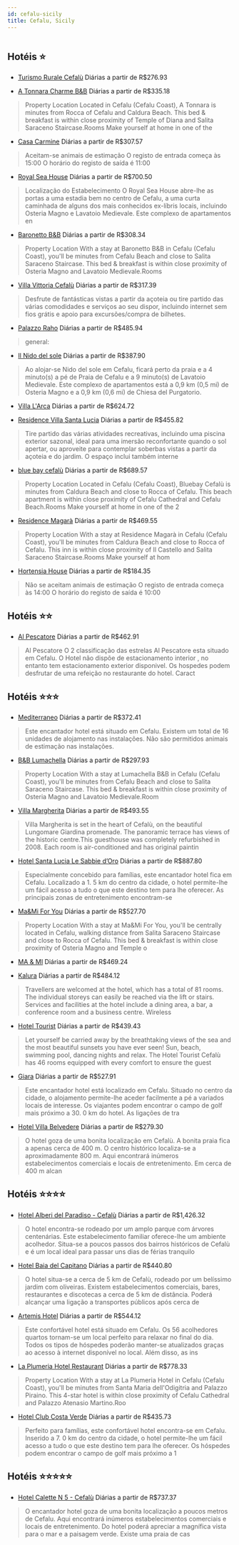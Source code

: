 ```yaml
---
id: cefalu-sicily
title: Cefalu, Sicily
---
```


<center><img src="http://photos.hotelbeds.com/giata/04/046022/046022a_hb_a_001.jpg" alt="" /></center>


## Hotéis ⭐️

-    [Turismo Rurale Cefalù](https://www.hurb.com/aud/https://www.hurb.com/hoteis/cefalu/turismo-rurale-cefalu-JNP-JP801488?cmp=18055) Diárias a partir de R$276.93
   > 
-    [A Tonnara Charme B&B](https://www.hurb.com/aud/https://www.hurb.com/hoteis/cefalu/a-tonnara-charme-b-b-JNP-JP823405?cmp=18055) Diárias a partir de R$335.18
   > Property Location Located in Cefalu (Cefalu Coast), A Tonnara is minutes from Rocca of Cefalu and Caldura Beach.  This bed &amp; breakfast is within close proximity of Temple of Diana and Salita Saraceno Staircase.Rooms Make yourself at home in one of the
-    [Casa Carmine](https://www.hurb.com/aud/https://www.hurb.com/hoteis/cefalu/casa-carmine-JNP-JP01558R?cmp=18055) Diárias a partir de R$307.57
   > Aceitam-se animais de estimação    O registo de entrada começa às 15:00  O horário do registo de saída é 11:00
-    [Royal Sea House](https://www.hurb.com/aud/https://www.hurb.com/hoteis/cefalu/royal-sea-house-JNP-JP02127Q?cmp=18055) Diárias a partir de R$700.50
   > Localização do Estabelecimento O Royal Sea House abre-lhe as portas a uma estadia bem no centro de Cefalu, a uma curta caminhada de alguns dos mais conhecidos ex-líbris locais, incluindo Osteria Magno e Lavatoio Medievale. Este complexo de apartamentos en
-    [Baronetto B&B](https://www.hurb.com/aud/https://www.hurb.com/hoteis/cefalu/baronetto-b-b-JNP-JP853703?cmp=18055) Diárias a partir de R$308.34
   > Property Location With a stay at Baronetto B&amp;B in Cefalu (Cefalu Coast), you&apos;ll be minutes from Cefalu Beach and close to Salita Saraceno Staircase.  This bed &amp; breakfast is within close proximity of Osteria Magno and Lavatoio Medievale.Rooms
-    [Villa Vittoria Cefalù](https://www.hurb.com/aud/https://www.hurb.com/hoteis/cefalu/villa-vittoria-cefalu-JNP-JP02133H?cmp=18055) Diárias a partir de R$317.39
   > Desfrute de fantásticas vistas a partir da açoteia ou tire partido das várias comodidades e serviços ao seu dispor, incluindo internet sem fios grátis e apoio para excursões/compra de bilhetes.
-    [Palazzo Raho](https://www.hurb.com/aud/https://www.hurb.com/hoteis/cefalu/palazzo-raho-JNP-JP987602?cmp=18055) Diárias a partir de R$485.94
   > general: 
-    [Il Nido del sole](https://www.hurb.com/aud/https://www.hurb.com/hoteis/cefalu/il-nido-del-sole-JNP-JP00923Y?cmp=18055) Diárias a partir de R$387.90
   > Ao alojar-se Nido del sole em Cefalu, ficará perto da praia e a 4 minuto(s) a pé de Praia de Cefalu e a 9 minuto(s) de Lavatoio Medievale.  Este complexo de apartamentos está a 0,9 km (0,5 mi) de Osteria Magno e a 0,9 km (0,6 mi) de Chiesa del Purgatorio.
-    [Villa L'Arca](https://www.hurb.com/aud/https://www.hurb.com/hoteis/cefalu/villa-l-arca-JNP-JP194424?cmp=18055) Diárias a partir de R$624.72
   > 
-    [Residence Villa Santa Lucia](https://www.hurb.com/aud/https://www.hurb.com/hoteis/cefalu/residence-villa-santa-lucia-JNP-JP962801?cmp=18055) Diárias a partir de R$455.82
   > Tire partido das várias atividades recreativas, incluindo uma piscina exterior sazonal, ideal para uma imersão reconfortante quando o sol apertar, ou aproveite para contemplar soberbas vistas a partir da açoteia e do jardim. O espaço inclui também interne
-    [blue bay cefalù](https://www.hurb.com/aud/https://www.hurb.com/hoteis/cefalu/blue-bay-cefalu-JNP-JP142274?cmp=18055) Diárias a partir de R$689.57
   > Property Location Located in Cefalu (Cefalu Coast), Bluebay Cefalù is minutes from Caldura Beach and close to Rocca of Cefalu.  This beach apartment is within close proximity of Cefalu Cathedral and Cefalu Beach.Rooms Make yourself at home in one of the 2
-    [Residence Magarà](https://www.hurb.com/aud/https://www.hurb.com/hoteis/cefalu/residence-magara-JNP-JP453675?cmp=18055) Diárias a partir de R$469.55
   > Property Location With a stay at Residence Magarà in Cefalu (Cefalu Coast), you&apos;ll be minutes from Caldura Beach and close to Rocca of Cefalu.  This inn is within close proximity of Il Castello and Salita Saraceno Staircase.Rooms Make yourself at hom
-    [Hortensia House](https://www.hurb.com/aud/https://www.hurb.com/hoteis/cefalu/hortensia-house-JNP-JP01306N?cmp=18055) Diárias a partir de R$184.35
   > Não se aceitam animais de estimação  O registo de entrada começa às 14:00  O horário do registo de saída é 10:00

## Hotéis ⭐️⭐️

-    [Al Pescatore](https://www.hurb.com/aud/https://www.hurb.com/hoteis/cefalu/al-pescatore-JNP-JP160208?cmp=18055) Diárias a partir de R$462.91
   > Al Pescatore O 2 classificação das estrelas Al Pescatore esta situado em Cefalu. O Hotel não dispõe de estacionamento interior , no entanto tem estacionamento exterior disponivel. Os hospedes podem desfrutar de uma refeição no restaurante do hotel. Caract

## Hotéis ⭐️⭐️⭐️

-    [Mediterraneo](https://www.hurb.com/aud/https://www.hurb.com/hoteis/cefalu/mediterraneo-JNP-JP712843?cmp=18055) Diárias a partir de R$372.41
   > Este encantador hotel está situado em Cefalu. Existem um total de 16 unidades de alojamento nas instalações. Não são permitidos animais de estimação nas instalações. 
-    [B&B Lumachella](https://www.hurb.com/aud/https://www.hurb.com/hoteis/cefalu/b-b-lumachella-JNP-JP757437?cmp=18055) Diárias a partir de R$297.93
   > Property Location With a stay at Lumachella B&amp;B in Cefalu (Cefalu Coast), you&apos;ll be minutes from Cefalu Beach and close to Salita Saraceno Staircase.  This bed &amp; breakfast is within close proximity of Osteria Magno and Lavatoio Medievale.Room
-    [Villa Margherita](https://www.hurb.com/aud/https://www.hurb.com/hoteis/cefalu/villa-margherita-JNP-JP595414?cmp=18055) Diárias a partir de R$493.55
   > Villa Margherita is set in the heart of Cefalù, on the beautiful Lungomare Giardina promenade. The panoramic terrace has views of the historic centre.This guesthouse was completely refurbished in 2008. Each room is air-conditioned and has original paintin
-    [Hotel Santa Lucia Le Sabbie d’Oro](https://www.hurb.com/aud/https://www.hurb.com/hoteis/cefalu/hotel-santa-lucia-le-sabbie-doro-JNP-JP105975?cmp=18055) Diárias a partir de R$887.80
   > Especialmente concebido para famílias, este encantador hotel fica em Cefalu. Localizado a 1. 5 km do centro da cidade, o hotel permite-lhe um fácil acesso a tudo o que este destino tem para lhe oferecer. As principais zonas de entretenimento encontram-se 
-    [Ma&Mi For You](https://www.hurb.com/aud/https://www.hurb.com/hoteis/cefalu/ma-mi-for-you-JNP-JP339189?cmp=18055) Diárias a partir de R$527.70
   > Property Location With a stay at Ma&amp;Mi For You, you&apos;ll be centrally located in Cefalu, walking distance from Salita Saraceno Staircase and close to Rocca of Cefalu.  This bed &amp; breakfast is within close proximity of Osteria Magno and Temple o
-    [MA & MI](https://www.hurb.com/aud/https://www.hurb.com/hoteis/cefalu/ma-mi-JNP-JP666737?cmp=18055) Diárias a partir de R$469.24
   > 
-    [Kalura](https://www.hurb.com/aud/https://www.hurb.com/hoteis/cefalu/kalura-JNP-JP214020?cmp=18055) Diárias a partir de R$484.12
   > Travellers are welcomed at the hotel, which has a total of 81 rooms. The individual storeys can easily be reached via the lift or stairs. Services and facilities at the hotel include a dining area, a bar, a conference room and a business centre. Wireless 
-    [Hotel Tourist](https://www.hurb.com/aud/https://www.hurb.com/hoteis/cefalu/hotel-tourist-JNP-JP195013?cmp=18055) Diárias a partir de R$439.43
   > Let yourself be carried away by the breathtaking views of the sea and the most beautiful sunsets you have ever seen! Sun, beach, swimming pool, dancing nights and relax. The Hotel Tourist Cefalù has 46 rooms equipped with every comfort to ensure the guest
-    [Giara](https://www.hurb.com/aud/https://www.hurb.com/hoteis/cefalu/giara-JNP-JP115351?cmp=18055) Diárias a partir de R$527.91
   > Este encantador hotel está localizado em Cefalu. Situado no centro da cidade, o alojamento permite-lhe aceder facilmente a pé a variados locais de interesse. Os viajantes podem encontrar o campo de golf mais próximo a 30. 0 km do hotel. As ligações de tra
-    [Hotel Villa Belvedere](https://www.hurb.com/aud/https://www.hurb.com/hoteis/cefalu/hotel-villa-belvedere-JNP-JP189752?cmp=18055) Diárias a partir de R$279.30
   > O hotel goza de uma bonita localização em Cefalù. A bonita praia fica a apenas cerca de 400 m. O centro histórico localiza-se a aproximadamente 800 m. Aqui encontrará inúmeros estabelecimentos comerciais e locais de entretenimento. Em cerca de 400 m alcan

## Hotéis ⭐️⭐️⭐️⭐️

-    [Hotel Alberi del Paradiso - Cefalù](https://www.hurb.com/aud/https://www.hurb.com/hoteis/cefalu/hotel-alberi-del-paradiso-cefalu-JNP-JP152684?cmp=18055) Diárias a partir de R$1,426.32
   > O hotel encontra-se rodeado por um amplo parque com árvores centenárias. Este estabelecimento familiar oferece-lhe um ambiente acolhedor. Situa-se a poucos passos dos bairros históricos de Cefalù e é um local ideal para passar uns dias de férias tranquilo
-    [Hotel Baia del Capitano](https://www.hurb.com/aud/https://www.hurb.com/hoteis/cefalu/hotel-baia-del-capitano-JNP-JP151991?cmp=18055) Diárias a partir de R$440.80
   > O hotel situa-se a cerca de 5 km de Cefalù, rodeado por um belíssimo jardim com oliveiras. Existem estabelecimentos comerciais, bares, restaurantes e discotecas a cerca de 5 km de distância. Poderá alcançar uma ligação a transportes públicos após cerca de
-    [Artemis Hotel](https://www.hurb.com/aud/https://www.hurb.com/hoteis/cefalu/artemis-hotel-JNP-JP209988?cmp=18055) Diárias a partir de R$544.12
   > Este confortável hotel está situado em Cefalu. Os 56 acolhedores quartos tornam-se um local perfeito para relaxar no final do dia. Todos os tipos de hóspedes poderão manter-se atualizados graças ao acesso à internet disponível no local. Além disso, as ins
-    [La Plumeria Hotel Restaurant](https://www.hurb.com/aud/https://www.hurb.com/hoteis/cefalu/la-plumeria-hotel-restaurant-JNP-JP140898?cmp=18055) Diárias a partir de R$778.33
   > Property Location With a stay at La Plumeria Hotel in Cefalu (Cefalu Coast), you&apos;ll be minutes from Santa Maria dell&apos;Odigitria and Palazzo Piraino.  This 4-star hotel is within close proximity of Cefalu Cathedral and Palazzo Atenasio Martino.Roo
-    [Hotel Club Costa Verde](https://www.hurb.com/aud/https://www.hurb.com/hoteis/cefalu/hotel-club-costa-verde-JNP-JP322662?cmp=18055) Diárias a partir de R$435.73
   > Perfeito para famílias, este confortável hotel encontra-se em Cefalu. Inserido a 7. 0 km do centro da cidade, o hotel permite-lhe um fácil acesso a tudo o que este destino tem para lhe oferecer. Os hóspedes podem encontrar o campo de golf mais próximo a 1

## Hotéis ⭐️⭐️⭐️⭐️⭐️

-    [Hotel Calette N 5 - Cefalù](https://www.hurb.com/aud/https://www.hurb.com/hoteis/cefalu/hotel-calette-n-5-cefalu-JNP-JP265017?cmp=18055) Diárias a partir de R$737.37
   > O encantador hotel goza de uma bonita localização a poucos metros de Cefalu. Aqui encontrará inúmeros estabelecimentos comerciais e locais de entretenimento. Do hotel poderá apreciar a magnífica vista para o mar e a paisagem verde. Existe uma praia de cas

